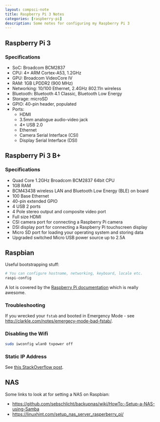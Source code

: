 ```yaml
---
layout: compsci-note
title: Raspberry Pi 3 Notes
categories: [raspberry-pi]
description: Some notes for configuring my Raspberry Pi 3
---
```


## Raspberry Pi 3

### Specifications

* SoC: Broadcom BCM2837
* CPU: 4× ARM Cortex-A53, 1.2GHz
* GPU: Broadcom VideoCore IV
* RAM: 1GB LPDDR2 (900 MHz)
* Networking: 10/100 Ethernet, 2.4GHz 802.11n wireless
* Bluetooth: Bluetooth 4.1 Classic, Bluetooth Low Energy
* Storage: microSD
* GPIO: 40-pin header, populated
* Ports: 
  * HDMI
  * 3.5mm analogue audio-video jack
  * 4× USB 2.0
  * Ethernet
  * Camera Serial Interface (CSI)
  * Display Serial Interface (DSI)

## Raspberry Pi 3 B+

### Specifications

* Quad Core 1.2GHz Broadcom BCM2837 64bit CPU
* 1GB RAM
* BCM43438 wireless LAN and Bluetooth Low Energy (BLE) on board
* 100 Base Ethernet
* 40-pin extended GPIO
* 4 USB 2 ports
* 4 Pole stereo output and composite video port
* Full size HDMI
* CSI camera port for connecting a Raspberry Pi camera
* DSI display port for connecting a Raspberry Pi touchscreen display
* Micro SD port for loading your operating system and storing data
* Upgraded switched Micro USB power source up to 2.5A

## Raspbian

Useful bootstrapping stuff:

```bash
# You can configure hostname, networking, keyboard, locale etc.
raspi-config
```

A lot is covered by the [Raspberry Pi documentation](https://www.raspberrypi.org/documentation/configuration/) which is really awesome.

### Troubleshooting

If you wrecked your `fstab` and booted in Emergency Mode - see http://clarkle.com/notes/emergecy-mode-bad-fstab/.

### Disabling the Wifi

```bash
sudo iwconfig wlan0 txpower off
```

### Static IP Address

See [this StackOverflow post](https://raspberrypi.stackexchange.com/questions/37920/how-do-i-set-up-networking-wifi-static-ip-address/74428#74428).

## NAS

Some links to look at for setting a NAS on Raspbian:

* https://github.com/sebschlicht/backupnas/wiki/HowTo:-Setup-a-NAS-using-Samba
* https://linuxhint.com/setup_nas_server_rasperberry_pi/
